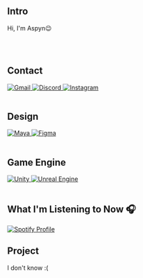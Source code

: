 <!DOCTYPE html>
<html lang="en">
<head>
  <meta charset="UTF-8">
  <meta name="viewport" content="width=device-width, initial-scale=1.0">
  <title>Profile</title>
  <style>
    a {
      margin: 0;
      padding: 0;
    }

    img {
      display: block;
    }
  </style>
</head>
<body>

<!-- 소개 -->
<h2>Intro</h2>
<p>Hi, I'm Aspyn😉</p>
<br><br>

<!-- 연락처 -->
<h2>Contact</h2>
<a href="https://mail.google.com/mail/?view=cm&fs=1&to=aspyn.j04@gmail.com" target="_blank">
  <img src="https://img.shields.io/badge/gmail-333333.svg?&style=for-the-badge&logo=gmail&logoColor=D9E6F2" alt="Gmail">
</a>
<a href="https://www.discord.com/users/826455342350073887" target="_blank">
  <img src="https://img.shields.io/badge/discord-333333.svg?&style=for-the-badge&logo=discord&logoColor=D9E6F2" alt="Discord">
</a>
<a href="https://instagram.com/aspyn._.j" target="_blank">
  <img src="https://img.shields.io/badge/instagram-333333.svg?&style=for-the-badge&logo=instagram&logoColor=D9E6F2" alt="Instagram">
</a>
<br><br>

<!-- 관심사 -->
<!-- 디자인 툴 --> 
<h2>Design</h2>
<a href="https://www.autodesk.com/kr/products/maya/overview?cjdata=MXxOfDB8WXww&term=1-YEAR&AID=13084954&PID=8206971&SID=jkp_Cj0KCQiAire5BhCNARIsAM53K1i_bXqpodsAy80L6Rmj3_mSL3-p3ta_9YlVXM4LMULDPqfWV1h2NJ4aAkNSEALw_wcB&cjevent=01aa58f09dec11ef837f00c30a18b8fc&mktvar002=afc_kr_deeplink&affname=8206971_13084954&tab=subscription&plc=MAYA" target="_blank">
  <img src="https://img.shields.io/badge/MAYA-333333.svg?&style=for-the-badge&logo=autodeskmaya&logoColor=D9E6F2" alt="Maya">
</a>
<a href="https://www.figma.com/" target="_blank">
  <img src="https://img.shields.io/badge/figma-333333.svg?&style=for-the-badge&logo=figma&logoColor=D9E6F2" alt="Figma">
</a>
<br><br>

<!-- 게임 엔진 -->
<h2>Game Engine</h2>
<a href="https://unity.com/" target="_blank">
  <img src="https://img.shields.io/badge/Unity-333333.svg?&style=for-the-badge&logo=unity&logoColor=D9E6F2" alt="Unity">
</a>
<a href="https://unrealengine.com/" target="_blank">
  <img src="https://img.shields.io/badge/Unreal%20Engine-333333.svg?&style=for-the-badge&logo=unrealengine&logoColor=D9E6F2" alt="Unreal Engine">
</a>
<br><br>

<!-- 현재 음악 -->
<h2>What I'm Listening to Now 🎧</h2>
<a href="https://spotify-github-profile.kittinanx.com/api/view?uid=w4t3eqsuqrcbvab78aaoi6rdd&redirect=true" target="_blank">
  <img src="https://spotify-github-profile.kittinanx.com/api/view?uid=w4t3eqsuqrcbvab78aaoi6rdd&cover_image=true&theme=natemoo-re&show_offline=true&background_color=1e1e1e&interchange=false&bar_color=ffffff&bar_color_cover=true" alt="Spotify Profile">
</a>
<br>

<!-- 참여 프로젝트 -->
<h2>Project</h2>
<p>I don't know :(</p>
<br><br><br>

<!-- 백준 / 실버까지 더 키우고 보여지게 하기 -->
<!-- 
<a href="https://solved.ac/aspyn_04_j" target="_blank">
  <img src="http://mazassumnida.wtf/api/generate_badge?boj=aspyn_04_j" alt="Solved.ac Profile">
</a>
-->

</body>
</html>
